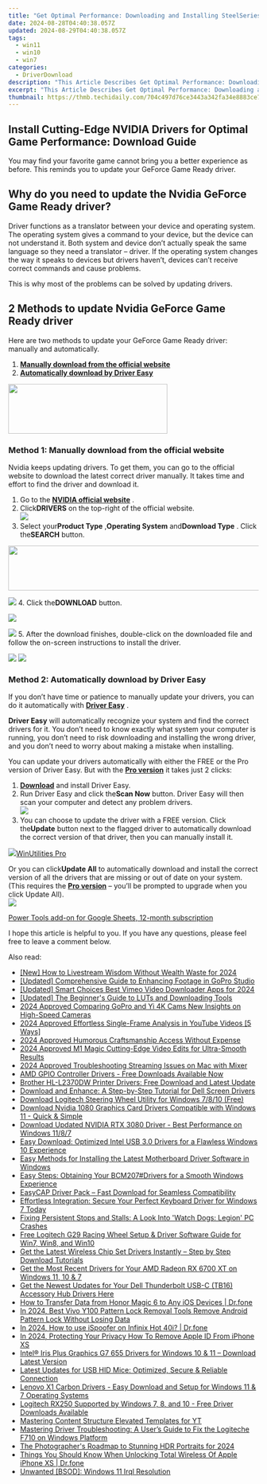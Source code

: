 ```yaml
---
title: "Get Optimal Performance: Downloading and Installing SteelSeries Arctis Cued | 5 Drivers"
date: 2024-08-28T04:40:38.057Z
updated: 2024-08-29T04:40:38.057Z
tags:
  - win11
  - win10
  - win7
categories:
  - DriverDownload
description: "This Article Describes Get Optimal Performance: Downloading and Installing SteelSeries Arctis Cued | 5 Drivers"
excerpt: "This Article Describes Get Optimal Performance: Downloading and Installing SteelSeries Arctis Cued | 5 Drivers"
thumbnail: https://thmb.techidaily.com/704c497d76ce3443a342fa34e8883ce74ed2e3eea338695faa58de9221c96a80.jpg
---
```


## Install Cutting-Edge NVIDIA Drivers for Optimal Game Performance: Download Guide

You may find your favorite game cannot bring you a better experience as before. This reminds you to update your GeForce Game Ready driver.

## Why do you need to update the Nvidia GeForce Game Ready driver?

 Driver functions as a translator between your device and operating system. The operating system gives a command to your device, but the device can not understand it. Both system and device don’t actually speak the same language so they need a translator – driver. If the operating system changes the way it speaks to devices but drivers haven’t, devices can’t receive correct commands and cause problems.

This is why most of the problems can be solved by updating drivers.

## 2 Methods to update Nvidia GeForce Game Ready driver

 Here are two methods to update your GeForce Game Ready driver: manually and automatically.

1. **[Manually download from the official website](https://tools.techidaily.com/drivereasy/download/)**
2. **[Automatically download by Driver Easy](https://tools.techidaily.com/drivereasy/download/)**

<!-- affiliate ads begin -->
<a href="https://godlikehost.sjv.io/c/5597632/1920054/21774" target="_top" id="1920054"><img src="//a.impactradius-go.com/display-ad/21774-1920054" border="0" alt="" width="320" height="100"/></a><img height="0" width="0" src="https://imp.pxf.io/i/5597632/1920054/21774" style="position:absolute;visibility:hidden;" border="0" />
<!-- affiliate ads end -->
### Method 1: Manually download from the official website

 Nvidia keeps updating drivers. To get them, you can go to the official website to download the latest correct driver manually. It takes time and effort to find the driver and download it.

1. Go to the **[NVIDIA official website](https://tools.techidaily.com/drivereasy/download/)**  .
2. Click**DRIVERS** on the top-right of the official website.  
![](https://images.drivereasy.com/wp-content/uploads/2022/05/2022-04-29_15-25-52-1.png)
3. Select your**Product Type** ,**Operating System** and**Download Type** . Click the**SEARCH** button.  
<!-- affiliate ads begin -->
<a href="https://arkmc.pxf.io/c/5597632/427477/5172" target="_top" id="427477"><img src="//a.impactradius-go.com/display-ad/5172-427477" border="0" alt="" width="728" height="90"/></a><img height="0" width="0" src="https://arkmc.pxf.io/i/5597632/427477/5172" style="position:absolute;visibility:hidden;" border="0" />
<!-- affiliate ads end -->
![](https://images.drivereasy.com/wp-content/uploads/2022/05/2022-04-29_15-28-23-1.png)
4. Click the**DOWNLOAD** button.  
<!-- affiliate ads begin -->
<a href="https://shop.systoolsgroup.com/affiliate.php?ACCOUNT=SYSTOOBY&AFFILIATE=108875&PATH=https%3A%2F%2Fwww.systoolsgroup.com%3FAFFILIATE%3D108875%26RESOURCE%3DSysTools%2BSQL%2BRecovery"><img src="https://www.systoolsgroup.com/box/sql-recovery.png" border="0"></a>
<!-- affiliate ads end -->
![](https://images.drivereasy.com/wp-content/uploads/2022/05/2022-04-29_15-38-13-1.png)
5. After the download finishes, double-click on the downloaded file and follow the on-screen instructions to install the driver.

<!-- affiliate ads begin -->
<a href="https://shop.manycam.com/order/checkout.php?PRODS=17727588&QTY=1&AFFILIATE=108875&CART=1"><img src="https://secure.avangate.com/images/merchant/8230bea7d54bcdf99cdfe85cb07313d5/mcaffbanner600x500.png" border="0"></a>
<a href="https://shop.manycam.com/order/checkout.php?PRODS=17727588&QTY=1&AFFILIATE=108875&CART=1"><img src="https://secure.avangate.com/images/merchant/8230bea7d54bcdf99cdfe85cb07313d5/Affiliates_300x250px_valentinesday.png" border="0"></a>
<!-- affiliate ads end -->
### Method 2: Automatically download by Driver Easy

 If you don’t have time or patience to manually update your drivers, you can do it automatically with **[Driver Easy](https://tools.techidaily.com/drivereasy/download/)**  .

**Driver Easy** will automatically recognize your system and find the correct drivers for it. You don’t need to know exactly what system your computer is running, you don’t need to risk downloading and installing the wrong driver, and you don’t need to worry about making a mistake when installing.

 You can update your drivers automatically with either the FREE or the Pro version of Driver Easy. But with the **[Pro version](https://tools.techidaily.com/drivereasy/download/)**  it takes just 2 clicks:

1. **[Download](https://tools.techidaily.com/drivereasy/download/)**  and install Driver Easy.
2. Run Driver Easy and click the**Scan Now** button. Driver Easy will then scan your computer and detect any problem drivers.  
![](https://images.drivereasy.com/wp-content/uploads/2022/05/2022-04-15_15-08-24.jpg)
3. You can choose to update the driver with a FREE version. Click the**Update** button next to the flagged driver to automatically download the correct version of that driver, then you can manually install it.  
<!-- affiliate ads begin -->
<a href="https://secure.2checkout.com/order/checkout.php?PRODS=4665597&QTY=1&AFFILIATE=108875&CART=1"><img src="https://www.pcclean.io/wp-content/uploads/2018/03/winutilities-box-130521.png" border="0">WinUtilities Pro</a>
<!-- affiliate ads end -->
 Or you can click**Update All** to automatically download and install the correct version of all the drivers that are missing or out of date on your system. (This requires the **[Pro version](https://tools.techidaily.com/drivereasy/download/)**  – you’ll be prompted to upgrade when you click Update All).  
![](https://images.drivereasy.com/wp-content/uploads/2022/05/2022-05-05_09-08-21.png)

<!-- affiliate ads begin -->
<a href="https://secure.2checkout.com/order/checkout.php?PRODS=4721564&QTY=1&AFFILIATE=108875&CART=1">Power Tools add-on for Google Sheets, 12-month subscription</a>
<!-- affiliate ads end -->
 I hope this article is helpful to you. If you have any questions, please feel free to leave a comment below.

<ins class="adsbygoogle"
     style="display:block"
     data-ad-format="autorelaxed"
     data-ad-client="ca-pub-7571918770474297"
     data-ad-slot="1223367746"></ins>



<ins class="adsbygoogle"
     style="display:block"
     data-ad-client="ca-pub-7571918770474297"
     data-ad-slot="8358498916"
     data-ad-format="auto"
     data-full-width-responsive="true"></ins>

<span class="atpl-alsoreadstyle">Also read:</span>
<div><ul>
<li><a href="https://screen-capture.techidaily.com/new-how-to-livestream-wisdom-without-wealth-waste-for-2024/"><u>[New] How to Livestream Wisdom Without Wealth Waste for 2024</u></a></li>
<li><a href="https://extra-resources.techidaily.com/updated-comprehensive-guide-to-enhancing-footage-in-gopro-studio/"><u>[Updated] Comprehensive Guide to Enhancing Footage in GoPro Studio</u></a></li>
<li><a href="https://vimeo-videos.techidaily.com/updated-smart-choices-best-vimeo-video-downloader-apps-for-2024/"><u>[Updated] Smart Choices  Best Vimeo Video Downloader Apps for 2024</u></a></li>
<li><a href="https://some-guidance.techidaily.com/updated-the-beginners-guide-to-luts-and-downloading-tools/"><u>[Updated] The Beginner's Guide to LUTs and Downloading Tools</u></a></li>
<li><a href="https://extra-hints.techidaily.com/2024-approved-comparing-gopro-and-yi-4k-cams-new-insights-on-high-speed-cameras/"><u>2024 Approved  Comparing GoPro and Yi 4K Cams  New Insights on High-Speed Cameras</u></a></li>
<li><a href="https://youtube-sure.techidaily.com/approved-effortless-single-frame-analysis-in-youtube-videos-5-ways/"><u>2024 Approved  Effortless Single-Frame Analysis in YouTube Videos [5 Ways]</u></a></li>
<li><a href="https://fox-friendly.techidaily.com/2024-approved-humorous-craftsmanship-access-without-expense/"><u>2024 Approved  Humorous Craftsmanship  Access Without Expense</u></a></li>
<li><a href="https://fox-access.techidaily.com/2024-approved-m1-magic-cutting-edge-video-edits-for-ultra-smooth-results/"><u>2024 Approved  M1 Magic  Cutting-Edge Video Edits for Ultra-Smooth Results</u></a></li>
<li><a href="https://some-skills.techidaily.com/2024-approved-troubleshooting-streaming-issues-on-mac-with-mixer/"><u>2024 Approved  Troubleshooting Streaming Issues on Mac with Mixer</u></a></li>
<li><a href="https://win-amazing.techidaily.com/1722965223749-amd-gpio-controller-drivers-free-downloads-available-now/"><u>AMD GPIO Controller Drivers - Free Downloads Available Now</u></a></li>
<li><a href="https://win-amazing.techidaily.com/brother-hl-l2370dw-printer-drivers-free-download-and-latest-update/"><u>Brother HL-L2370DW Printer Drivers: Free Download and Latest Update</u></a></li>
<li><a href="https://win-amazing.techidaily.com/download-and-enhance-a-step-by-step-tutorial-for-dell-screen-drivers/"><u>Download and Enhance: A Step-by-Step Tutorial for Dell Screen Drivers</u></a></li>
<li><a href="https://win-amazing.techidaily.com/download-logitech-steering-wheel-utility-for-windows-7810-free/"><u>Download Logitech Steering Wheel Utility for Windows 7/8/10 (Free)</u></a></li>
<li><a href="https://win-amazing.techidaily.com/download-nvidia-1080-graphics-card-drivers-compatible-with-windows-11-quick-and-simple/"><u>Download Nvidia 1080 Graphics Card Drivers Compatible with Windows 11 - Quick & Simple</u></a></li>
<li><a href="https://win-amazing.techidaily.com/download-updated-nvidia-rtx-3080-driver-best-performance-on-windows-1187/"><u>Download Updated NVIDIA RTX 3080 Driver - Best Performance on Windows 11/8/7</u></a></li>
<li><a href="https://win-amazing.techidaily.com/easy-download-optimized-intel-usb-30-drivers-for-a-flawless-windows-10-experience/"><u>Easy Download: Optimized Intel USB 3.0 Drivers for a Flawless Windows 10 Experience</u></a></li>
<li><a href="https://win-amazing.techidaily.com/easy-methods-for-installing-the-latest-motherboard-driver-software-in-windows/"><u>Easy Methods for Installing the Latest Motherboard Driver Software in Windows</u></a></li>
<li><a href="https://win-amazing.techidaily.com/easy-steps-obtaining-your-bcm207drivers-for-a-smooth-windows-experience/"><u>Easy Steps: Obtaining Your BCM207#Drivers for a Smooth Windows Experience</u></a></li>
<li><a href="https://win-amazing.techidaily.com/easycap-driver-pack-fast-download-for-seamless-compatibility/"><u>EasyCAP Driver Pack – Fast Download for Seamless Compatibility</u></a></li>
<li><a href="https://win-amazing.techidaily.com/effortless-integration-secure-your-perfect-keyboard-driver-for-windows-7-today/"><u>Effortless Integration: Secure Your Perfect Keyboard Driver for Windows 7 Today</u></a></li>
<li><a href="https://win-answers.techidaily.com/fixing-persistent-stops-and-stalls-a-look-into-watch-dogs-legion-pc-crashes/"><u>Fixing Persistent Stops and Stalls: A Look Into 'Watch Dogs: Legion' PC Crashes</u></a></li>
<li><a href="https://win-amazing.techidaily.com/free-logitech-g29-racing-wheel-setup-and-driver-software-guide-for-win7-win8-and-win10/"><u>Free Logitech G29 Racing Wheel Setup & Driver Software Guide for Win7, Win8, and Win10</u></a></li>
<li><a href="https://win-amazing.techidaily.com/get-the-latest-wireless-chip-set-drivers-instantly-step-by-step-download-tutorials/"><u>Get the Latest Wireless Chip Set Drivers Instantly – Step by Step Download Tutorials</u></a></li>
<li><a href="https://win-amazing.techidaily.com/get-the-most-recent-drivers-for-your-amd-radeon-rx-6700-xt-on-windows-11-10-and-7/"><u>Get the Most Recent Drivers for Your AMD Radeon RX 6700 XT on Windows 11, 10 & 7</u></a></li>
<li><a href="https://win-amazing.techidaily.com/get-the-newest-updates-for-your-dell-thunderbolt-usb-c-tb16-accessory-hub-drivers-here/"><u>Get the Newest Updates for Your Dell Thunderbolt USB-C (TB16) Accessory Hub Drivers Here</u></a></li>
<li><a href="https://android-transfer.techidaily.com/how-to-transfer-data-from-honor-magic-6-to-any-ios-devices-drfone-by-drfone-transfer-from-android-transfer-from-android/"><u>How to Transfer Data from Honor Magic 6 to Any iOS Devices | Dr.fone</u></a></li>
<li><a href="https://android-unlock.techidaily.com/in-2024-best-vivo-y100-pattern-lock-removal-tools-remove-android-pattern-lock-without-losing-data-by-drfone-android/"><u>In 2024, Best Vivo Y100 Pattern Lock Removal Tools Remove Android Pattern Lock Without Losing Data</u></a></li>
<li><a href="https://android-pokemon-go.techidaily.com/in-2024-how-to-use-ispoofer-on-infinix-hot-40i-drfone-by-drfone-virtual-android/"><u>In 2024, How to use iSpoofer on Infinix Hot 40i? | Dr.fone</u></a></li>
<li><a href="https://apple-account.techidaily.com/in-2024-protecting-your-privacy-how-to-remove-apple-id-from-iphone-xs-by-drfone-ios/"><u>In 2024, Protecting Your Privacy How To Remove Apple ID From iPhone XS</u></a></li>
<li><a href="https://win-amazing.techidaily.com/intel-iris-plus-graphics-g7-655-drivers-for-windows-10-and-11-download-latest-version/"><u>Intel® Iris Plus Graphics G7 655 Drivers for Windows 10 & 11 – Download Latest Version</u></a></li>
<li><a href="https://win-amazing.techidaily.com/latest-updates-for-usb-hid-mice-optimized-secure-and-reliable-connection/"><u>Latest Updates for USB HID Mice: Optimized, Secure & Reliable Connection</u></a></li>
<li><a href="https://win-amazing.techidaily.com/lenovo-x1-carbon-drivers-easy-download-and-setup-for-windows-11-and-7-operating-systems/"><u>Lenovo X1 Carbon Drivers - Easy Download and Setup for Windows 11 & 7 Operating Systems</u></a></li>
<li><a href="https://win-amazing.techidaily.com/logitech-rx250-supported-by-windows-7-8-and-10-free-driver-downloads-available/"><u>Logitech RX250 Supported by Windows 7, 8, and 10 - Free Driver Downloads Available</u></a></li>
<li><a href="https://youtube-videos.techidaily.com/mastering-content-structure-elevated-templates-for-yt/"><u>Mastering Content Structure  Elevated Templates for YT</u></a></li>
<li><a href="https://win-amazing.techidaily.com/mastering-driver-troubleshooting-a-users-guide-to-fix-the-logiteche-f710-on-windows-platform/"><u>Mastering Driver Troubleshooting: A User’s Guide to Fix the Logiteche F710 on Windows Platform</u></a></li>
<li><a href="https://some-approaches.techidaily.com/the-photographers-roadmap-to-stunning-hdr-portraits-for-2024/"><u>The Photographer's Roadmap to Stunning HDR Portraits for 2024</u></a></li>
<li><a href="https://iphone-unlock.techidaily.com/things-you-should-know-when-unlocking-total-wireless-of-apple-iphone-xs-drfone-by-drfone-ios/"><u>Things You Should Know When Unlocking Total Wireless Of Apple iPhone XS | Dr.fone</u></a></li>
<li><a href="https://driver-error.techidaily.com/unwanted-bsod-windows-11-irql-resolution/"><u>Unwanted [BSOD]: Windows 11 Irql Resolution</u></a></li>
</ul></div>
